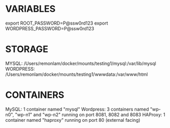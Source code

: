 # VARIABLES
export ROOT_PASSWORD=P@ssw0rd123
export WORDPRESS_PASSWORD=P@ssw0rd123


# STORAGE
MYSQL: /Users/remonlam/docker/mounts/testing1/mysql:/var/lib/mysql
WORDPRESS: /Users/remonlam/docker/mounts/testing1/wwwdata:/var/www/html


# CONTAINERS
MySQL: 1 container named "mysql"
Wordpress: 3 containers named "wp-n0", "wp-n1" and "wp-n2" running on port 8081, 8082 and 8083
HAProxy: 1 container named "haproxy" running on port 80 (external facing)
